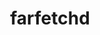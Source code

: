 ---
id: 83
title: farfetchd
types: [normal,flying]
image: https://raw.githubusercontent.com/PokeAPI/sprites/master/sprites/pokemon/83.png
---